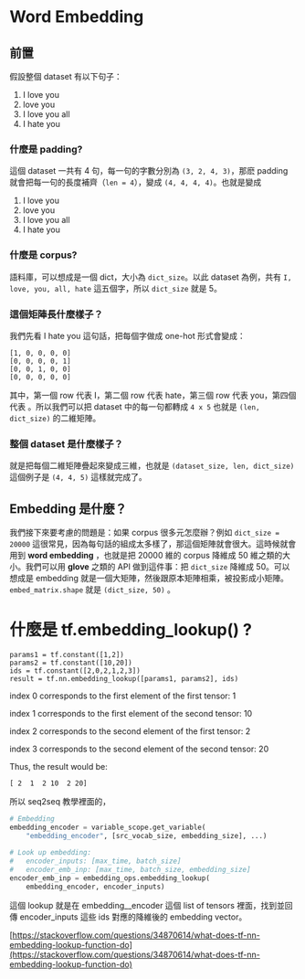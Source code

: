 # Word Embedding



## 前置

假設整個 dataset 有以下句子：

1. I love you
2. love you
3. I love you all
4. I hate you



### 什麼是 padding?

這個 dataset 一共有 4 句，每一句的字數分別為 `(3, 2, 4, 3)`，那麽 padding 就會把每一句的長度補齊（`len = 4`），變成 `(4, 4, 4, 4)`。也就是變成

1. I love you <PAD>
2. love you <PAD> <PAD>
3. I love you all
4. I hate you <PAD>



### 什麼是 corpus?

語料庫，可以想成是一個 dict，大小為 `dict_size`。以此 dataset 為例，共有 `I, love, you, all, hate` 這五個字，所以 `dict_size` 就是 5。



### 這個矩陣長什麼樣子？

我們先看 I hate you <PAD> 這句話，把每個字做成 one-hot 形式會變成：

````
[1, 0, 0, 0, 0]
[0, 0, 0, 0, 1]
[0, 0, 1, 0, 0]
[0, 0, 0, 0, 0]
````

其中，第一個 row 代表 I，第二個 row 代表 hate，第三個 row 代表 you，第四個代表 <PAD>。所以我們可以把 dataset 中的每一句都轉成 `4 x 5` 也就是 `(len, dict_size)` 的二維矩陣。



### 整個 dataset 是什麼樣子？

就是把每個二維矩陣疊起來變成三維，也就是 `(dataset_size, len, dict_size)` 這個例子是 `(4, 4, 5)` 這樣就完成了。



## Embedding 是什麼？

我們接下來要考慮的問題是：如果 corpus 很多元怎麼辦？例如 `dict_size = 20000` 這很常見，因為每句話的組成太多樣了，那這個矩陣就會很大。這時候就會用到  **word embedding** ，也就是把 20000 維的 corpus 降維成 50 維之類的大小。我們可以用 **glove** 之類的 API 做到這件事：把 `dict_size` 降維成 50。可以想成是 embedding 就是一個大矩陣，然後跟原本矩陣相乘，被投影成小矩陣。`embed_matrix.shape` 就是 `(dict_size, 50)` 。





# 什麼是 tf.embedding_lookup() ?



```
params1 = tf.constant([1,2])
params2 = tf.constant([10,20])
ids = tf.constant([2,0,2,1,2,3])
result = tf.nn.embedding_lookup([params1, params2], ids)
```

index 0 corresponds to the first element of the first tensor: 1

index 1 corresponds to the first element of the second tensor: 10

index 2 corresponds to the second element of the first tensor: 2

index 3 corresponds to the second element of the second tensor: 20

Thus, the result would be:

```
[ 2  1  2 10  2 20]
```



所以 seq2seq 教學裡面的，

```python
# Embedding
embedding_encoder = variable_scope.get_variable(
    "embedding_encoder", [src_vocab_size, embedding_size], ...)
    
# Look up embedding:
#   encoder_inputs: [max_time, batch_size]
#   encoder_emb_inp: [max_time, batch_size, embedding_size]
encoder_emb_inp = embedding_ops.embedding_lookup(
    embedding_encoder, encoder_inputs)
```

這個 lookup 就是在 embedding__encoder 這個 list of tensors 裡面，找到並回傳 encoder_inputs 這些 ids 對應的降維後的 embedding vector。

[https://stackoverflow.com/questions/34870614/what-does-tf-nn-embedding-lookup-function-do](https://stackoverflow.com/questions/34870614/what-does-tf-nn-embedding-lookup-function-do)